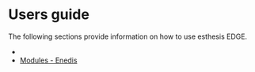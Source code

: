 # Users guide

The following sections provide information on how to use esthesis EDGE.

- [](How-it-works.md)
- [Modules - Enedis](enedis.md)